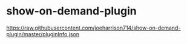 # show-on-demand-plugin

https://raw.githubusercontent.com/joeharrison714/show-on-demand-plugin/master/pluginInfo.json